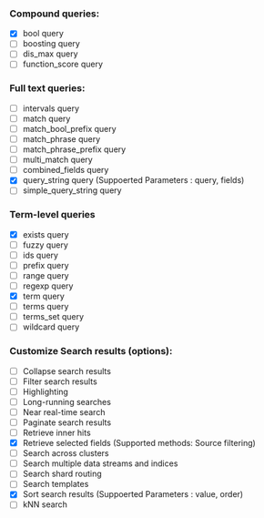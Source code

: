 ### Compound queries:

- [x] bool query
- [ ] boosting query
- [ ] dis_max query
- [ ] function_score query

### Full text queries:

- [ ] intervals query
- [ ] match query
- [ ] match_bool_prefix query
- [ ] match_phrase query
- [ ] match_phrase_prefix query
- [ ] multi_match query
- [ ] combined_fields query
- [x] query_string query (Suppoerted Parameters : query, fields)
- [ ] simple_query_string query

### Term-level queries

- [x] exists query
- [ ] fuzzy query
- [ ] ids query
- [ ] prefix query
- [ ] range query
- [ ] regexp query
- [x] term query
- [ ] terms query
- [ ] terms_set query
- [ ] wildcard query

### Customize Search results (options):

- [ ] Collapse search results
- [ ] Filter search results
- [ ] Highlighting
- [ ] Long-running searches
- [ ] Near real-time search
- [ ] Paginate search results
- [ ] Retrieve inner hits
- [x] Retrieve selected fields (Supported methods: Source filtering)
- [ ] Search across clusters
- [ ] Search multiple data streams and indices
- [ ] Search shard routing
- [ ] Search templates
- [x] Sort search results (Suppoerted Parameters : value, order)
- [ ] kNN search
